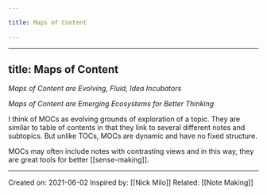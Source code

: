 ```yaml
---
title: Maps of Content 
---
```

---
title: Maps of Content
---
 	
*Maps of Content are Evolving, Fluid, Idea Incubators*

*Maps of Content are Emerging Ecosystems for Better Thinking*

I think of MOCs as evolving grounds of exploration of a topic. They are similar to table of contents in that they link to several different notes and subtopics. But unlike TOCs, MOCs are dynamic and have no fixed structure. 

MOCs may often include notes with contrasting views and in this way, they are great tools for better [[sense-making]].

-------------------
Created on: 2021-06-02
Inspired by: [[Nick Milo]]
Related: [[Note Making]]
